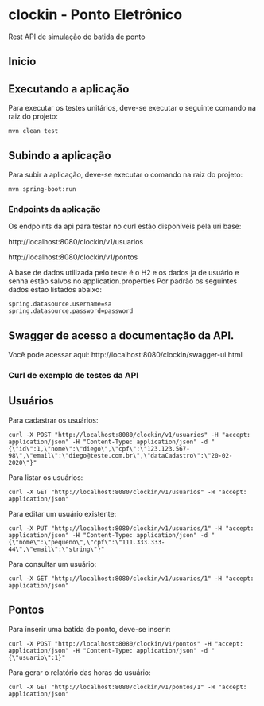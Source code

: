 # clockin - Ponto Eletrônico

Rest API de simulação de batida de ponto

## Inicio


## Executando a aplicação

Para executar os testes unitários, deve-se executar o seguinte comando na raiz do projeto:

```
mvn clean test
```
## Subindo a aplicação

Para subir a aplicação, deve-se executar o comando na raiz do projeto:
```
mvn spring-boot:run
```

### Endpoints da aplicação

Os endpoints da api para testar no curl estão disponíveis pela uri base:

http://localhost:8080/clockin/v1/usuarios

http://localhost:8080/clockin/v1/pontos

A base de dados utilizada pelo teste é o H2 e os dados ja de usuário e senha estão salvos no application.properties
Por padrão os seguintes dados estao listados abaixo:

```
spring.datasource.username=sa
spring.datasource.password=password
```


## Swagger de acesso a documentação da API.
Você pode acessar aqui:
http://localhost:8080/clockin/swagger-ui.html


### Curl de exemplo de testes da API

## Usuários
Para cadastrar os usuários:
```
curl -X POST "http://localhost:8080/clockin/v1/usuarios" -H "accept: application/json" -H "Content-Type: application/json" -d "{\"id\":1,\"nome\":\"diego\",\"cpf\":\"123.123.567-98\",\"email\":\"diego@teste.com.br\",\"dataCadastro\":\"20-02-2020\"}"
```

Para listar os usuários:
```
curl -X GET "http://localhost:8080/clockin/v1/usuarios" -H "accept: application/json"

```

Para editar um usuário existente:
```
curl -X PUT "http://localhost:8080/clockin/v1/usuarios/1" -H "accept: application/json" -H "Content-Type: application/json" -d "{\"nome\":\"pequeno\",\"cpf\":\"111.333.333-44\",\"email\":\"string\"}"

```
Para consultar um usuário:
```
curl -X GET "http://localhost:8080/clockin/v1/usuarios/1" -H "accept: application/json"

```

## Pontos

Para inserir uma batida de ponto, deve-se inserir:

```
curl -X POST "http://localhost:8080/clockin/v1/pontos" -H "accept: application/json" -H "Content-Type: application/json" -d "{\"usuario\":1}"

```

Para gerar o relatório das horas do usuário:

```
curl -X GET "http://localhost:8080/clockin/v1/pontos/1" -H "accept: application/json"

```
